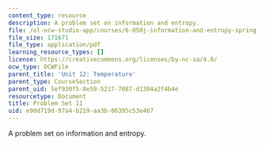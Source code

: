 ```yaml
---
content_type: resource
description: A problem set on information and entropy.
file: /ol-ocw-studio-app/courses/6-050j-information-and-entropy-spring-2008/e90d719d97a4b219aa3b06395c53e467_MIT6_050JS08_ps_11.pdf
file_size: 171671
file_type: application/pdf
learning_resource_types: []
license: https://creativecommons.org/licenses/by-nc-sa/4.0/
ocw_type: OCWFile
parent_title: 'Unit 12: Temperature'
parent_type: CourseSection
parent_uid: 5ef930f5-8e59-5217-7087-d1304a2f4b4e
resourcetype: Document
title: Problem Set 11
uid: e90d719d-97a4-b219-aa3b-06395c53e467
---
```

A problem set on information and entropy.